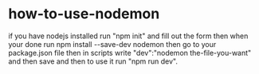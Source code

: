 # how-to-use-nodemon
if you have nodejs installed run "npm init" and fill out the form then when your done run npm install --save-dev nodemon then go to your package.json file then in scripts write
"dev":"nodemon the-file-you-want" and then save and then to use it run "npm run dev".
